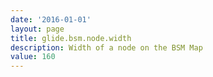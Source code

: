 ```yaml
---
date: '2016-01-01'
layout: page
title: glide.bsm.node.width
description: Width of a node on the BSM Map
value: 160
---
```


